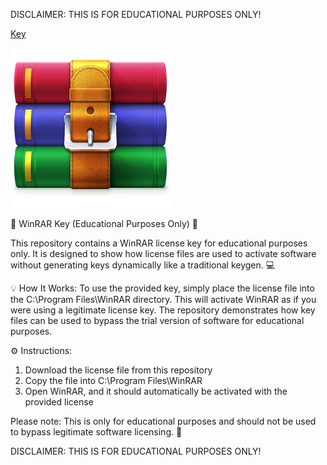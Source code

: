 DISCLAIMER: THIS IS FOR EDUCATIONAL PURPOSES ONLY!

[Key](https://github.com/Stormzydaskid/WinRar-Key/releases/download/Winrar/rarreg.key)

![WWinRar.png](https://github.com/Stormzydaskid/WinRar-Key/blob/main/WinRAR.png)


🔐 WinRAR Key (Educational Purposes Only) 🔐

This repository contains a WinRAR license key for educational purposes only. It is designed to show how license files are used to activate software without generating keys dynamically like a traditional keygen. 💻

💡 How It Works: To use the provided key, simply place the license file into the C:\Program Files\WinRAR directory. This will activate WinRAR as if you were using a legitimate license key. The repository demonstrates how key files can be used to bypass the trial version of software for educational purposes.

⚙️ Instructions:
1. Download the license file from this repository
2. Copy the file into C:\Program Files\WinRAR
3. Open WinRAR, and it should automatically be activated with the provided license

Please note: This is only for educational purposes and should not be used to bypass legitimate software licensing. 🙏

DISCLAIMER: THIS IS FOR EDUCATIONAL PURPOSES ONLY!
